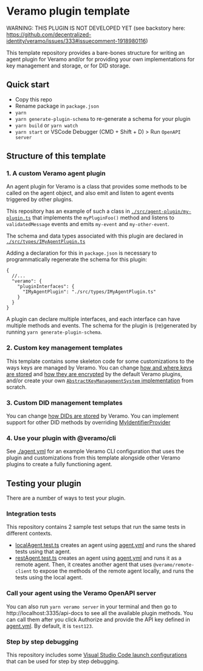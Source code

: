 # Veramo plugin template

WARNING: THIS PLUGIN IS NOT DEVELOPED YET (see backstory here: https://github.com/decentralized-identity/veramo/issues/333#issuecomment-1918980116)

This template repository provides a bare-bones structure for writing an agent plugin for Veramo and/or for providing
your own implementations for key management and storage, or for DID storage.

## Quick start

* Copy this repo
* Rename package in `package.json`
* `yarn`
* `yarn generate-plugin-schema` to re-generate a schema for your plugin
* `yarn build` or `yarn watch`
* `yarn start` or VSCode Debugger (CMD + Shift + D) > Run `OpenAPI server`

## Structure of this template

### 1. A custom Veramo agent plugin

An agent plugin for Veramo is a class that provides some methods to be called on the agent object, and also emit and
listen to agent events triggered by other plugins.

This repository has an example of such a class in [`./src/agent-plugin/my-plugin.ts`](src/agent-plugin/my-plugin.ts)
that implements the `myPluginFoo()` method and listens to `validatedMessage` events and emits `my-event`
and `my-other-event`.

The schema and data types associated with this plugin are declared
in [`./src/types/IMyAgentPlugin.ts`](./src/types/IMyAgentPlugin.ts)

Adding a declaration for this in `package.json` is necessary to programmatically regenerate the schema for this plugin:

```json5
{
  //...
  "veramo": {
    "pluginInterfaces": {
      "IMyAgentPlugin": "./src/types/IMyAgentPlugin.ts"
    }
  }
}
```

A plugin can declare multiple interfaces, and each interface can have multiple methods and events.
The schema for the plugin is (re)generated by running `yarn generate-plugin-schema`.

### 2. Custom key management templates

This template contains some skeleton code for some customizations to the ways keys are managed by Veramo. You can
change [how and where keys are stored](./src/key-manager/my-key-store.ts) and
[how they are encrypted](./src/key-manager/my-secret-box.ts) by the default Veramo plugins, and/or create your own
[`AbstractKeyManagementSystem` implementation](./src/key-manager/my-key-management-system.ts) from scratch.

### 3. Custom DID management templates

You can change [how DIDs are stored](./src/did-manager/my-did-store.ts) by Veramo. You can implement support for other
DID methods by overriding [MyIdentifierProvider](./src/did-manager/my-identifier-provider.ts)

### 4. Use your plugin with @veramo/cli

See [./agent.yml](./agent.yml) for an example Veramo CLI configuration that uses the plugin and customizations from this
template alongside other Veramo plugins to create a fully functioning agent.

## Testing your plugin

There are a number of ways to test your plugin.

### Integration tests

This repository contains 2 sample test setups that run the same tests in different contexts.

* [localAgent.test.ts](./__tests__/localAgent.test.ts) creates an agent using [agent.yml](./agent.yml)
  and runs the shared tests using that agent.
* [restAgent.test.ts](./__tests__/restAgent.test.ts) creates an agent using [agent.yml](./agent.yml)
  and runs it as a remote agent. Then, it creates another agent that uses `@veramo/remote-client` to expose the methods
  of the remote agent locally, and runs the tests using the local agent.

### Call your agent using the Veramo OpenAPI server

You can also run `yarn veramo server` in your terminal and then go to http://localhost:3335/api-docs to see all the
available plugin methods. You can call them after you click Authorize and provide the API key defined
in [agent.yml](./agent.yml#L119). By default, it is `test123`.

### Step by step debugging

This repository includes some [Visual Studio Code launch configurations](./.vscode/launch.json) that can be used for
step by step debugging.
